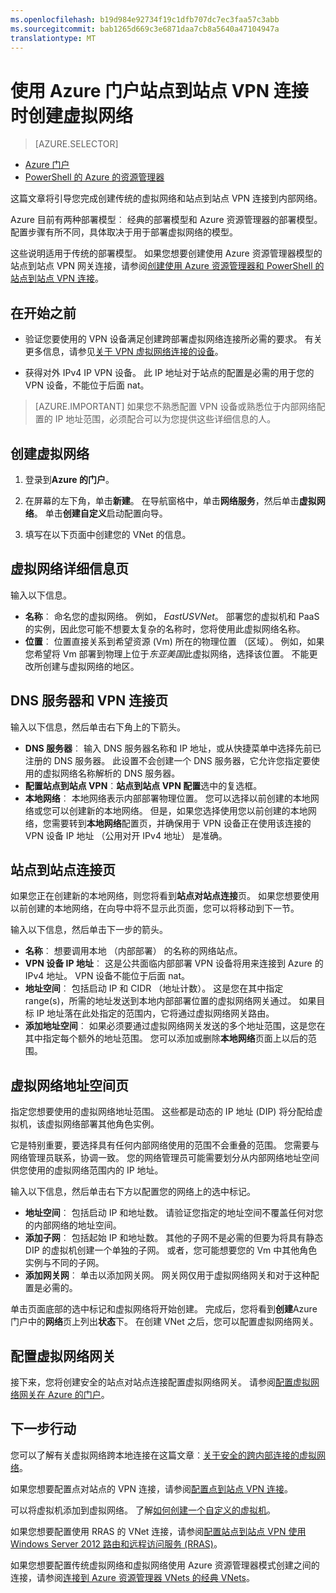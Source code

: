 ```yaml
---
ms.openlocfilehash: b19d984e92734f19c1dfb707dc7ec3faa57c3abb
ms.sourcegitcommit: bab1265d669c3e6871daa7cb8a5640a47104947a
translationtype: MT
---
```

<properties
   pageTitle="使用 Azure 门户站点到站点 VPN 连接时创建虚拟网络 |Microsoft Azure"
   description="对于跨部署和混合站点到站点 VPN 连接时创建虚拟网络配置。"
   services="vpn-gateway"
   documentationCenter=""
   authors="cherylmc"
   manager="carolz"
   editor=""/>

<tags
   ms.service="vpn-gateway"
   ms.devlang="na"
   ms.topic="hero-article"
   ms.tgt_pltfrm="na"
   ms.workload="infrastructure-services"
   ms.date="08/11/2015"
   ms.author="cherylmc"/>

# 使用 Azure 门户站点到站点 VPN 连接时创建虚拟网络

> [AZURE.SELECTOR]
- [Azure 门户](vpn-gateway-site-to-site-create.md)
- [PowerShell 的 Azure 的资源管理器](vpn-gateway-create-site-to-site-rm-powershell.md)

这篇文章将引导您完成创建传统的虚拟网络和站点到站点 VPN 连接到内部网络。

Azure 目前有两种部署模型︰ 经典的部署模型和 Azure 资源管理器的部署模型。 配置步骤有所不同，具体取决于用于部署虚拟网络的模型。

这些说明适用于传统的部署模型。 如果您想要创建使用 Azure 资源管理器模型的站点到站点 VPN 网关连接，请参阅[创建使用 Azure 资源管理器和 PowerShell 的站点到站点 VPN 连接](vpn-gateway-create-site-to-site-rm-powershell.md)。


## 在开始之前

- 验证您要使用的 VPN 设备满足创建跨部署虚拟网络连接所必需的要求。 有关更多信息，请参见[关于 VPN 虚拟网络连接的设备](vpn-gateway-about-vpn-devices.md)。

- 获得对外 IPv4 IP VPN 设备。 此 IP 地址对于站点的配置是必需的用于您的 VPN 设备，不能位于后面 nat。

>[AZURE.IMPORTANT] 如果您不熟悉配置 VPN 设备或熟悉位于内部网络配置的 IP 地址范围，必须配合可以为您提供这些详细信息的人。

## 创建虚拟网络

1. 登录到**Azure 的门户**。

2. 在屏幕的左下角，单击**新建**。 在导航窗格中，单击**网络服务**，然后单击**虚拟网络**。 单击**创建自定义**启动配置向导。

3. 填写在以下页面中创建您的 VNet 的信息。

## 虚拟网络详细信息页

输入以下信息。

- **名称**︰ 命名您的虚拟网络。 例如， *EastUSVNet*。 部署您的虚拟机和 PaaS 的实例，因此您可能不想要太复杂的名称时，您将使用此虚拟网络名称。
- **位置**︰ 位置直接关系到希望资源 (Vm) 所在的物理位置 （区域）。 例如，如果您希望将 Vm 部署到物理上位于*东亚美国*此虚拟网络，选择该位置。 不能更改所创建与虚拟网络的地区。

## DNS 服务器和 VPN 连接页
输入以下信息，然后单击右下角上的下箭头。

- **DNS 服务器**︰ 输入 DNS 服务器名称和 IP 地址，或从快捷菜单中选择先前已注册的 DNS 服务器。 此设置不会创建一个 DNS 服务器，它允许您指定要使用的虚拟网络名称解析的 DNS 服务器。
- **配置站点到站点 VPN**︰**站点到站点 VPN 配置**选中的复选框。
- **本地网络**︰ 本地网络表示内部部署物理位置。 您可以选择以前创建的本地网络或您可以创建新的本地网络。 但是，如果您选择使用您以前创建的本地网络，您需要转到**本地网络**配置页，并确保用于 VPN 设备正在使用该连接的 VPN 设备 IP 地址 （公用对开 IPv4 地址） 是准确。

## 站点到站点连接页
如果您正在创建新的本地网络，则您将看到**站点对站点连接**页。 如果您想要使用以前创建的本地网络，在向导中将不显示此页面，您可以将移动到下一节。

输入以下信息，然后单击下一步的箭头。

-   **名称**︰ 想要调用本地 （内部部署） 的名称的网络站点。
-   **VPN 设备 IP 地址**︰ 这是公共面临内部部署 VPN 设备将用来连接到 Azure 的 IPv4 地址。 VPN 设备不能位于后面 nat。
-   **地址空间**︰ 包括启动 IP 和 CIDR （地址计数）。 这是您在其中指定 range(s)，所需的地址发送到本地内部部署位置的虚拟网络网关通过。 如果目标 IP 地址落在此处指定的范围内，它将通过虚拟网络网关路由。
-   **添加地址空间**︰ 如果必须要通过虚拟网络网关发送的多个地址范围，这是您在其中指定每个额外的地址范围。 您可以添加或删除**本地网络**页面上以后的范围。

## 虚拟网络地址空间页
指定您想要使用的虚拟网络地址范围。 这些都是动态的 IP 地址 (DIP) 将分配给虚拟机，该虚拟网络部署其他角色实例。

它是特别重要，要选择具有任何内部网络使用的范围不会重叠的范围。 您需要与网络管理员联系，协调一致。 您的网络管理员可能需要划分从内部网络地址空间供您使用的虚拟网络范围内的 IP 地址。

输入以下信息，然后单击右下方以配置您的网络上的选中标记。

- **地址空间**︰ 包括启动 IP 和地址数。 请验证您指定的地址空间不覆盖任何对您的内部网络的地址空间。
- **添加子网**︰ 包括起始 IP 和地址数。 其他的子网不是必需的但要为将具有静态 DIP 的虚拟机创建一个单独的子网。 或者，您可能想要您的 Vm 中其他角色实例与不同的子网。
- **添加网关网**︰ 单击以添加网关网。 网关网仅用于虚拟网络网关和对于这种配置是必需的。

单击页面底部的选中标记和虚拟网络将开始创建。 完成后，您将看到**创建**Azure 门户中的**网络**页上列出**状态**下。 在创建 VNet 之后，您可以配置虚拟网络网关。

## 配置虚拟网络网关

接下来，您将创建安全的站点对站点连接配置虚拟网络网关。 请参阅[配置虚拟网络网关在 Azure 的门户](vpn-gateway-configure-vpn-gateway-mp.md)。

## 下一步行动

您可以了解有关虚拟网络跨本地连接在这篇文章︰[关于安全的跨内部连接的虚拟网络](vpn-gateway-cross-premises-options.md)。

如果您想要配置点对站点的 VPN 连接，请参阅[配置点到站点 VPN 连接](vpn-gateway-point-to-site-create.md)。

可以将虚拟机添加到虚拟网络。 了解[如何创建一个自定义的虚拟机](../virtual-machines/virtual-machines-create-custom.md)。

如果您想要配置使用 RRAS 的 VNet 连接，请参阅[配置站点到站点 VPN 使用 Windows Server 2012 路由和远程访问服务 (RRAS)](https://msdn.microsoft.com/library/dn636917.aspx)。

如果您想要配置传统虚拟网络和虚拟网络使用 Azure 资源管理器模式创建之间的连接，请参阅[连接到 Azure 资源管理器 VNets 的经典 VNets](../virtual-network/virtual-networks-arm-asm-s2s-howto.md)。
